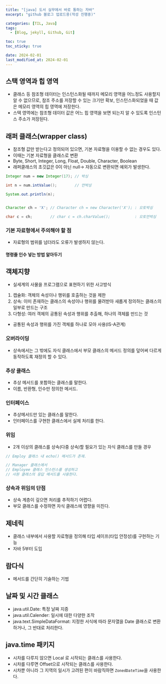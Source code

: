 ```yaml
---
title: "[java] 도서 실무에서 바로 통하는 자바"
excerpt: "github 블로그 업로드용(작성 진행중)"

categories: [TIL, Java]
tags:
  - [Blog, jekyll, Github, Git]

toc: true
toc_sticky: true

date: 2024-02-01
last_modified_at: 2024-02-01
---
```


## 스택 영역과 힙 영역

- 클래스 등 참조형 데이터는 인스턴스화될 때까지 메모리 영역을 어느정도 사용할지 알 수 없으므로, 참조 주소를 저장할 수 있는 크기만 확보, 인스턴스화되었을 때 값은 메모리 영역의 힙 영역에 저장한다.
- 스택 영역에는 참조형 데이터 값은 어느 힙 영역을 보면 되는지 알 수 있도록 인스턴스 주소가 저장된다.

## 래퍼 클래스(wrapper class)

- 참조형 값만 받는다고 정의되어 있으면, 기본 자료형을 이용할 수 없는 경우도 있다.
- 이때는 기본 자료형을 클래스로 변환
- Byte, Short, Integer, Long, Float, Double, Character, Boolean
- 래퍼클래스의 초깃값은 0이 아닌 null-> 자동으로 변환되면 예외가 발생한다.

```java
Integer num = new Integer(17); // 박싱

int n = num.intValue();        // 언박싱

System.out.println(n);


Character ch = 'X'; // Character ch = new Character('X'); : 오토박싱

char c = ch;        // char c = ch.charValue();           : 오토언박싱
```

### 기본 자료형에서 주의해야 할 점

- 자료형의 범위를 넘더라도 오류가 발생하지 않는다.

#### 명령줄 인수 넣는 방법 알아두기

## 객체지향

- 실세계의 사물을 프로그램으로 표현하기 위한 사고방식

1. 캡슐화: 객체의 속성이나 행위를 호출하는 것을 제한
2. 상속: 이미 존재하는 클래스의 속성이나 행위를 물려받아 새롭게 정의하는 클래스의 일부로 만드는 구조
3. 다형성: 여러 객체의 공통된 속성과 행위를 추출해, 하나의 객체를 만드는 것

- 공통된 속성과 행위를 가진 객체를 하나로 모아 사용(IS-A관계)

### 오버라이딩

- 상속에서는 그 밖에도 자식 클래스에서 부모 클래스의 메서드 정의를 덮어써 다르게 동작하도록 재정의 할 수 있다.

### 추상 클래스

- 추상 메서드를 포함하는 클래스를 말한다.
- 이름, 반환형, 인수만 정의한 메서드.

### 인터페이스

- 추상메서드만 있는 클래스를 말한다.
- 인터페이스를 구현한 클래스에서 실제 처리를 한다.

### 위임

- 2개 이상의 클래스를 상속(다중 상속)할 필요가 있는 자식 클래스를 만들 경우

```java
// Employ 클래스 내 echo() 메서드가 존재.

// Manager 클래스에서
// Employee 클래스 인스턴스를 생성하고
// 사원 클래스의 응답 메서드를 사용한다.
```

### 상속과 위임의 단점

- 상속 계층이 깊으면 처리를 추적하기 어렵다.
- 부모 클래스를 수정하면 자식 클래스에 영향을 미친다.

## 제네릭

- 클래스 내부에서 사용할 자료형을 정의해 타입 세이프(타입 안정성)를 구현하는 기능
- 자바 5부터 도입

## 람다식

- 메서드를 간단히 기술하는 기법

## 날짜 및 시간 클래스

- java.util.Date: 특정 날짜 지증
- java.util.Calender: 일시에 대한 다양한 조작
- java.text.SimpleDataFormat: 지정한 서식에 따라 문자열을 Date 클래스로 변환하거나, 그 반대로 처리한다.

## java.time 패키지

- 시차를 다루지 않으면 Local 로 시작되는 클래스를 사용한다.
- 시차를 다루면 Offset으로 시작되는 클래스를 사용한다.
- 시차뿐 아니라 그 지역의 일시가 고려된 편이 바람직하면 `ZonedDateTime`을 사용한다.
